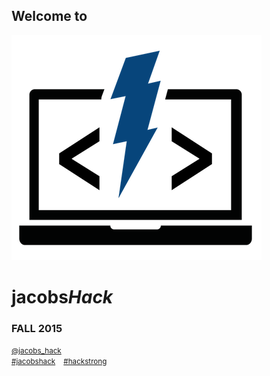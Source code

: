 <h2>Welcome to</h2>
<img class="jh-logo-title" src="images/jacobsHack_logo_hq.png">
<h1><span class="jacobsHackLogo">jacobs<i>Hack</i></span></h1>
<h3 class="jh-thin">FALL 2015</h3>
<p>
<small>
<a href="https://twitter.com/jacobs_hack" target="_blank">@jacobs_hack</a>
<br>
<a href="https://twitter.com/hashtag/jacobshack" target="_blank">#jacobshack</a>
&nbsp;&nbsp;
<a href="https://twitter.com/hashtag/hackstrong" target="_blank">#hackstrong</a>
</small>
</p>